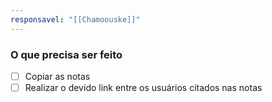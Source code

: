 ```yaml
---
responsavel: "[[Chamoouske]]"
---
```


### O que precisa ser feito
- [ ] Copiar as notas
- [ ] Realizar o devido link entre os usuários citados nas notas